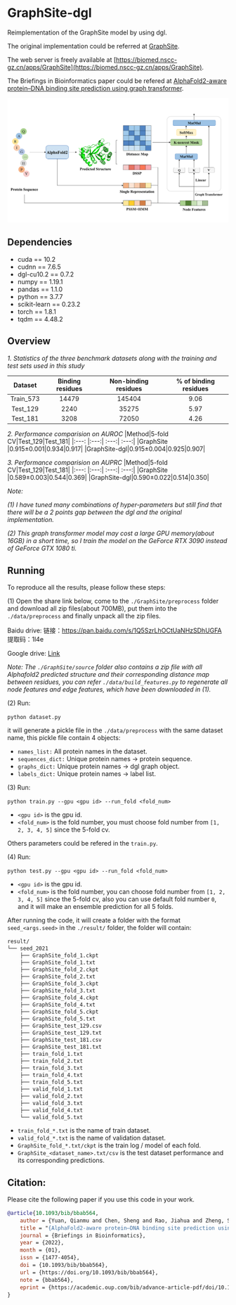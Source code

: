 # GraphSite-dgl

Reimplementation of the GraphSite model by using dgl.

The original implementation could be referred at [GraphSite](https://github.com/biomed-AI/GraphSite).

The web server is freely available at [https://biomed.nscc-gz.cn/apps/GraphSite](https://biomed.nscc-gz.cn/apps/GraphSite).

The Briefings in Bioinformatics paper could be refered at [AlphaFold2-aware protein–DNA binding site prediction using graph transformer](https://doi.org/10.1093/bib/bbab564).

![GraphSite_framework](./framework.png)

## Dependencies
+ cuda == 10.2
+ cudnn == 7.6.5
+ dgl-cu10.2 == 0.7.2
+ numpy == 1.19.1
+ pandas == 1.1.0
+ python == 3.7.7
+ scikit-learn == 0.23.2
+ torch == 1.8.1
+ tqdm == 4.48.2

## Overview

*1. Statistics of the three benchmark datasets along with the training and test sets used in this study*

|Dataset|Binding residues|Non-binding residues|% of binding residues|
|:---:  |:---:               |:---:                   |:---:        |
|Train_573|14479|145404|9.06|
|Test_129 |2240|35275|5.97|
|Test_181|3208|72050|4.26|

*2. Performance comparision on AUROC*
|Method|5-fold CV|Test_129|Test_181|
|:---: |:---:| :---:| :---:|
|GraphSite    |0.915±0.001|0.934|0.917|
|GraphSite-dgl|0.915±0.004|0.925|0.907|

*3. Performance comparision on AUPRC*
|Method|5-fold CV|Test_129|Test_181|
|:---: |:---:| :---:| :---:|
|GraphSite    |0.589±0.003|0.544|0.369|
|GraphSite-dgl|0.590±0.022|0.514|0.350|

*Note:*

*(1) I have tuned many combinations of hyper-parameters but still find that there will be a 2 points gap between the dgl and the original implementation.*

*(2) This graph transformer model may cost a large GPU memory(about 16GB) in a short time, so I train the model on the GeForce RTX 3090 instead of GeForce GTX 1080 ti.*

## Running

To reproduce all the results, please follow these steps:

(1) Open the share link below, come to the `./GraphSite/preprocess` folder and download all zip files(about 700MB), put them into the `./data/preprocess` and finally unpack all the zip files.

Baidu drive: 链接：https://pan.baidu.com/s/1Q5SzrLhOCtUaNHzSDhUGFA 提取码：1l4e 

Google drive: [Link](https://drive.google.com/drive/folders/1sCi6KAMnIg4iaRD3yZxo58_fwBaqFSWT?usp=sharing)

*Note: The `./GraphSite/source` folder also contains a zip file with all Alphafold2 predicted structure and their corresponding distance map between residues, you can refer `./data/build_features.py` to regenerate all node features and edge features, which have been downloaded in (1).*

(2) Run:

`python dataset.py`

it will generate a pickle file in the `./data/preprocess` with the same dataset name, this pickle file contain 4 objects:

+ `names_list:` All protein names in the dataset.
+ `sequences_dict:` Unique protein names -> protein sequence.
+ `graphs_dict:` Unique protein names -> dgl graph object.
+ `labels_dict:` Unique protein names -> label list.

(3) Run:

`python train.py --gpu <gpu id> --run_fold <fold_num>`

+ `<gpu id>` is the gpu id.
+ `<fold_num>` is the fold number, you must choose fold number from `[1, 2, 3, 4, 5]` since the 5-fold cv.

Others parameters could be refered in the `train.py`.

(4) Run:

`python test.py --gpu <gpu id> --run_fold <fold_num>`

+ `<gpu id>` is the gpu id.
+ `<fold_num>` is the fold number, you can choose fold number from `[1, 2, 3, 4, 5]` since the 5-fold cv, also you can use default fold number `0`, and it will make an ensemble prediction for all 5 folds.

After running the code, it will create a folder with the format `seed_<args.seed>` in the `./result/` folder, the folder will contain:

```
result/
└── seed_2021
    ├── GraphSite_fold_1.ckpt
    ├── GraphSite_fold_1.txt
    ├── GraphSite_fold_2.ckpt
    ├── GraphSite_fold_2.txt
    ├── GraphSite_fold_3.ckpt
    ├── GraphSite_fold_3.txt
    ├── GraphSite_fold_4.ckpt
    ├── GraphSite_fold_4.txt
    ├── GraphSite_fold_5.ckpt
    ├── GraphSite_fold_5.txt
    ├── GraphSite_test_129.csv
    ├── GraphSite_test_129.txt
    ├── GraphSite_test_181.csv
    ├── GraphSite_test_181.txt
    ├── train_fold_1.txt
    ├── train_fold_2.txt
    ├── train_fold_3.txt
    ├── train_fold_4.txt
    ├── train_fold_5.txt
    ├── valid_fold_1.txt
    ├── valid_fold_2.txt
    ├── valid_fold_3.txt
    ├── valid_fold_4.txt
    └── valid_fold_5.txt
```

+ `train_fold_*.txt` is the name of train dataset.
+ `valid_fold_*.txt` is the name of validation dataset.
+ `GraphSite_fold_*.txt/ckpt` is the train log / model of each fold.
+ `GraphSite_<dataset_name>.txt/csv` is the test dataset performance and its corresponding predictions.

## Citation:

Please cite the following paper if you use this code in your work.
```bibtex
@article{10.1093/bib/bbab564,
    author = {Yuan, Qianmu and Chen, Sheng and Rao, Jiahua and Zheng, Shuangjia and Zhao, Huiying and Yang, Yuedong},
    title = "{AlphaFold2-aware protein–DNA binding site prediction using graph transformer}",
    journal = {Briefings in Bioinformatics},
    year = {2022},
    month = {01},
    issn = {1477-4054},
    doi = {10.1093/bib/bbab564},
    url = {https://doi.org/10.1093/bib/bbab564},
    note = {bbab564},
    eprint = {https://academic.oup.com/bib/advance-article-pdf/doi/10.1093/bib/bbab564/42221878/bbab564.pdf},
}
```

